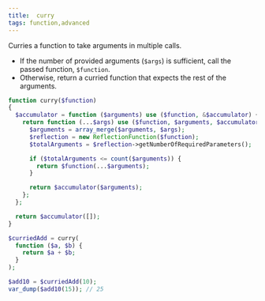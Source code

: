 ```yaml
---
title:  curry
tags: function,advanced
---
```


Curries a function to take arguments in multiple calls.

- If the number of provided arguments (`$args`) is sufficient, call the passed function, `$function`.
- Otherwise, return a curried function that expects the rest of the arguments.

```php
function curry($function)
{
  $accumulator = function ($arguments) use ($function, &$accumulator) {
    return function (...$args) use ($function, $arguments, $accumulator) {
      $arguments = array_merge($arguments, $args);
      $reflection = new ReflectionFunction($function);
      $totalArguments = $reflection->getNumberOfRequiredParameters();

      if ($totalArguments <= count($arguments)) {
        return $function(...$arguments);
      }

      return $accumulator($arguments);
    };
  };

  return $accumulator([]);
}
```

```php
$curriedAdd = curry(
  function ($a, $b) {
    return $a + $b;
  }
);

$add10 = $curriedAdd(10);
var_dump($add10(15)); // 25
```
